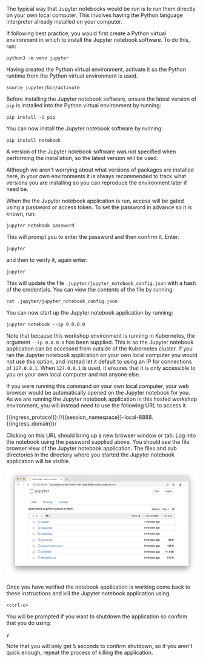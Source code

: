 The typical way that Jupyter notebooks would be run is to run them directly on your own local computer. This involves having the Python language interpreter already installed on your computer.

If following best practice, you would first create a Python virtual environment in which to install the Jupyter notebook software. To do this, run:

```execute
python3 -m venv jupyter
```

Having created the Python virtual environment, activate it so the Python runtime from the Python virtual environment is used.

```execute
source jupyter/bin/activate
```

Before installing the Jupyter notebook software, ensure the latest version of ``pip`` is installed into the Python virtual environment by running:

```execute
pip install -U pip
```

You can now install the Jupyter notebook software by running:

```execute
pip install notebook
```

A version of the Jupyter notebook software was not specified when performing the installation, so the latest version will be used.

Although we aren't worrying about what versions of packages are installed here, in your own environments it is always recommended to track what versions you are installing so you can reproduce the environment later if need be.

When the the Jupyter notebook application is run, access will be gated using a password or access token. To set the password in advance so it is known, run:

```execute
jupyter notebook password
```

This will prompt you to enter the password and then confirm it. Enter:

```execute
jupyter
```

and then to verify it, again enter:

```execute
jupyter
```

This will update the file ``.jupyter/jupyter_notebook_config.json`` with a hash of the credentials. You can view the contents of the file by running:

```execute
cat .jupyter/jupyter_notebook_config.json
```

You can now start up the Jupyter notebook application by running:


```execute
jupyter notebook --ip 0.0.0.0
```

Note that because this workshop environment is running in Kubernetes, the argument ``--ip 0.0.0.0`` has been supplied. This is so the Jupyter notebook application can be accessed from outside of the Kubernetes cluster. If you ran the Jupyter notebook application on your own local computer you would not use this option, and instead let it default to using an IP for connections of ``127.0.0.1``. When ``127.0.0.1`` is used, it ensures that it is only accessible to you on your own local computer and not anyone else.

If you were running this command on your own local computer, your web browser would be automatically opened on the Jupyter notebook for you. As we are running the Jupyter notebook application in this hosted workshop environment, you will instead need to use the following URL to access it.

{{ingress_protocol}}://{{session_namespace}}-local-8888.{{ingress_domain}}/

Clicking on this URL should bring up a new browser window or tab. Log into the notebook using the password supplied above. You should see the file browser view of the Jupyter notebook application. The files and sub directories in the directory where you started the Jupyter notebook application will be visible.

![Classic Interface](notebook-classic.png)

Once you have verified the notebook application is working come back to these instructions and kill the Jupyter notebook application using:

```execute
<ctrl-c>
```

You will be prompted if you want to shutdown the application so confirm that you do using:

```execute
y
```

Note that you will only get 5 seconds to confirm shutdown, so if you aren't quick enough, repeat the process of killing the application.
